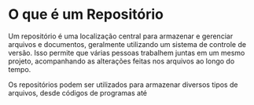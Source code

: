 # O que é um Repositório

Um repositório é uma localização central para armazenar e gerenciar arquivos e documentos, geralmente utilizando um sistema de controle de versão. Isso permite que várias pessoas trabalhem juntas em um mesmo projeto, acompanhando as alterações feitas nos arquivos ao longo do tempo.

Os repositórios podem ser utilizados para armazenar diversos tipos de arquivos, desde códigos de programas até

